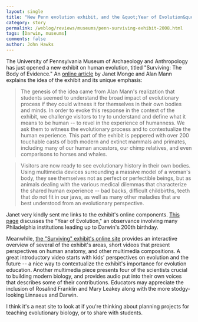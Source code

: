```yaml
---
layout: single 
title: "New Penn evolution exhibit, and the &quot;Year of Evolution&quot;" 
category: story
permalink: /weblog/reviews/museums/penn-surviving-exhibit-2008.html
tags: [Darwin, museums] 
comments: false 
author: John Hawks 
---
```



<p>
The University of Pennsylvania Museum of Archaeology and Anthropology has just opened a new exhibit on human evolution, titled "Surviving: The Body of Evidence." An <a href="http://www.upenn.edu/almanac/volumes/v54/n30/benchmarks.html">online article</a> by Janet Monge and Alan Mann explains the idea of the exhibit and its unique emphasis: 
</p>

<blockquote>The genesis of the idea came from Alan Mann's realization that students seemed to understand the broad impact of evolutionary process if they could witness it for themselves in their own bodies and minds. In order to evoke this response in the context of the exhibit, we challenge visitors to try to understand and define what it means to be human -- to revel in the experience of humanness. We ask them to witness the evolutionary process and to contextualize the human experience. This part of the exhibit is peppered with over 200 touchable casts of both modern and extinct mammals and primates, including many of our human ancestors, our chimp relatives, and even comparisons to horses and whales.</blockquote>

<blockquote>Visitors are now ready to see evolutionary history in their own bodies. Using multimedia devices surrounding a massive model of a woman's body, they see themselves not as perfect or perfectible beings, but as animals dealing with the various medical dilemmas that characterize the shared human experience -- bad backs, difficult childbirths, teeth that do not fit in our jaws, as well as many other maladies that are best understood from an evolutionary perspective.</blockquote>

<p>
Janet very kindly sent me links to the exhibit's online components. <a href="http://www.museum.upenn.edu/yearofevolution/index.html">This page</a> discusses the "Year of Evolution," an observance involving many Philadelphia institutions leading up to Darwin's 200th birthday. 
</p>

<p>
Meanwhile, <a href="http://www.museum.upenn.edu/survivingexhibit/index.html">the "Surviving" exhibit's online site</a> provides an interactive overview of several of the exhibit's areas, short videos that present perspectives on human anatomy, and other multimedia compositions. A great introductory video starts with kids' perspectives on evolution and the future -- a nice way to contextualize the exhibit's importance for evolution education. Another multimedia piece presents four of the scientists crucial to building modern biology, and provides audio put into their own voices that describes some of their contributions. Educators may appreciate the inclusion of Rosalind Franklin and Mary Leakey along with the more stodgy-looking Linnaeus and Darwin. 
</p>

<p>
I think it's a neat site to look at if you're thinking about planning projects for teaching evolutionary biology, or to share with students. 
</p>


